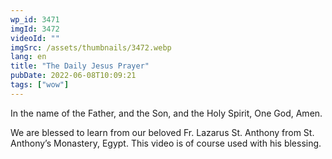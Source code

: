 ```yaml
---
wp_id: 3471
imgId: 3472
videoId: ""
imgSrc: /assets/thumbnails/3472.webp
lang: en
title: "The Daily Jesus Prayer"
pubDate: 2022-06-08T10:09:21
tags: ["wow"]
---
```


<p>In the name of the Father, and the Son, and the Holy Spirit, One God, Amen. </p>
<p>We are blessed to learn from our beloved Fr. Lazarus St. Anthony from St. Anthony&#8217;s Monastery, Egypt. This video is of course used with his blessing.</p>
